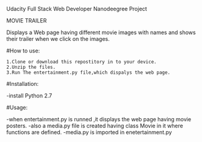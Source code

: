 Udacity Full Stack Web Developer Nanodeegree Project
   
   MOVIE TRAILER
 
Displays a Web page having different movie images with names and shows their trailer when we click on the images.

#How to use:

    1.Clone or download this repostitory in to your device.
    2.Unzip the files.
    3.Run The entertainment.py file,which dispalys the web page.
    
#Installation:

  -install Python 2.7

#Usage:

 -when entertainment.py is runned ,it displays the web page having movie posters.
 -also a media.py file is created having class Movie in it where functions are defined.
 -media.py is imported in enetertainment.py
